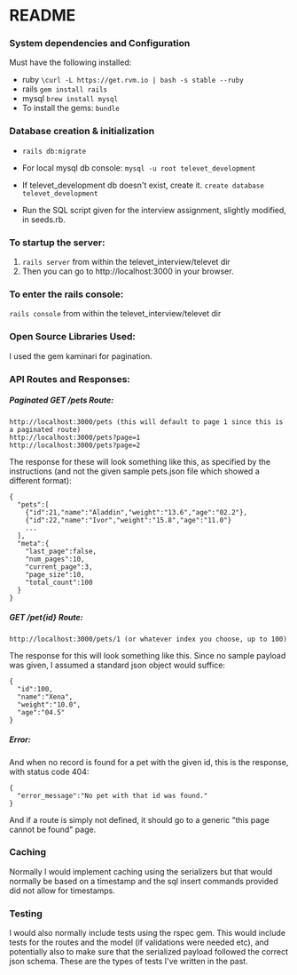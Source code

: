 # README

### System dependencies and Configuration
Must have the following installed:
- ruby `\curl -L https://get.rvm.io | bash -s stable --ruby`
- rails `gem install rails`
- mysql `brew install mysql`
- To install the gems: `bundle`

### Database creation & initialization
  * `rails db:migrate`

  * For local mysql db console:
  `mysql -u root televet_development`

  * If televet_development db doesn't exist, create it.
  `create database televet_development`

  * Run the SQL script given for the interview assignment, slightly modified, in seeds.rb.

### To startup the server:
  1. `rails server` from within the televet_interview/televet dir
  2. Then you can go to http://localhost:3000 in your browser.

### To enter the rails console:
  `rails console` from within the televet_interview/televet dir

### Open Source Libraries Used:
  I used the gem kaminari for pagination.

### API Routes and Responses:

  ##### Paginated GET /pets Route:
  ```
  http://localhost:3000/pets (this will default to page 1 since this is a paginated route)
  http://localhost:3000/pets?page=1
  http://localhost:3000/pets?page=2
  ```
  The response for these will look something like this, as specified by the instructions (and not the given sample pets.json file which showed a different format):
  ```
  {
    "pets":[
      {"id":21,"name":"Aladdin","weight":"13.6","age":"02.2"},
      {"id":22,"name":"Ivor","weight":"15.8","age":"11.0"}
      ...
    ],
    "meta":{
      "last_page":false,
      "num_pages":10,
      "current_page":3,
      "page_size":10,
      "total_count":100
    }
  }
  ```

  ##### GET /pet{id} Route:
  ```
  http://localhost:3000/pets/1 (or whatever index you choose, up to 100)
  ```
  The response for this will look something like this. Since no sample payload was given, I assumed a standard json object would suffice:
  ```
  {
    "id":100,
    "name":"Xena",
    "weight":"10.0",
    "age":"04.5"
  }
  ```

  ##### Error:
  And when no record is found for a pet with the given id, this is the response, with status code 404:
  ```
  {
    "error_message":"No pet with that id was found."
  }
  ```
  And if a route is simply not defined, it should go to a generic "this page cannot be found" page.

### Caching
  Normally I would implement caching using the serializers but that would normally be based on a timestamp and the sql insert commands provided did not allow for timestamps.

### Testing
  I would also normally include tests using the rspec gem. This would include tests for the routes and the model (if validations were needed etc), and potentially also to make sure that the serialized payload followed the correct json schema. These are the types of tests I've written in the past.
